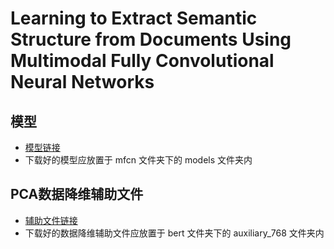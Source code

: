 # Learning to Extract Semantic Structure from Documents Using Multimodal Fully Convolutional Neural Networks

## 模型
- [模型链接](https://bhpan.buaa.edu.cn:443/link/9287EE12F3D262A1C62085F62A5DF5E1)
- 下载好的模型应放置于 mfcn 文件夹下的 models 文件夹内

## PCA数据降维辅助文件
- [辅助文件链接](https://bhpan.buaa.edu.cn:443/link/4D32519306C601329547D672D714EA1A)
- 下载好的数据降维辅助文件应放置于 bert 文件夹下的 auxiliary_768 文件夹内
